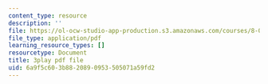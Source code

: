 ```yaml
---
content_type: resource
description: ''
file: https://ol-ocw-studio-app-production.s3.amazonaws.com/courses/8-01sc-classical-mechanics-fall-2016/6a9f5c603b8820890953505071a59fd2_PQfYJ2TjpEU.pdf
file_type: application/pdf
learning_resource_types: []
resourcetype: Document
title: 3play pdf file
uid: 6a9f5c60-3b88-2089-0953-505071a59fd2
---
```

